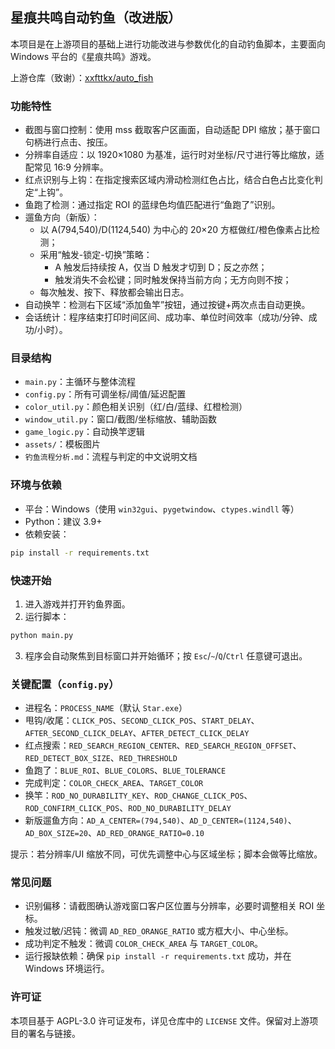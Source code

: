 ## 星痕共鸣自动钓鱼（改进版）

本项目是在上游项目的基础上进行功能改进与参数优化的自动钓鱼脚本，主要面向 Windows 平台的《星痕共鸣》游戏。

上游仓库（致谢）：[xxfttkx/auto_fish](https://github.com/xxfttkx/auto_fish)

### 功能特性
- 截图与窗口控制：使用 mss 截取客户区画面，自动适配 DPI 缩放；基于窗口句柄进行点击、按压。
- 分辨率自适应：以 1920×1080 为基准，运行时对坐标/尺寸进行等比缩放，适配常见 16:9 分辨率。
- 红点识别与上钩：在指定搜索区域内滑动检测红色占比，结合白色占比变化判定“上钩”。
- 鱼跑了检测：通过指定 ROI 的蓝绿色均值匹配进行“鱼跑了”识别。
- 遛鱼方向（新版）：
  - 以 A(794,540)/D(1124,540) 为中心的 20×20 方框做红/橙色像素占比检测；
  - 采用“触发-锁定-切换”策略：
    - A 触发后持续按 A，仅当 D 触发才切到 D；反之亦然；
    - 触发消失不会松键；同时触发保持当前方向；无方向则不按；
  - 每次触发、按下、释放都会输出日志。
- 自动换竿：检测右下区域“添加鱼竿”按钮，通过按键+两次点击自动更换。
- 会话统计：程序结束打印时间区间、成功率、单位时间效率（成功/分钟、成功/小时）。

### 目录结构
- `main.py`：主循环与整体流程
- `config.py`：所有可调坐标/阈值/延迟配置
- `color_util.py`：颜色相关识别（红/白/蓝绿、红橙检测）
- `window_util.py`：窗口/截图/坐标缩放、辅助函数
- `game_logic.py`：自动换竿逻辑
- `assets/`：模板图片
- `钓鱼流程分析.md`：流程与判定的中文说明文档

### 环境与依赖
- 平台：Windows（使用 `win32gui`、`pygetwindow`、`ctypes.windll` 等）
- Python：建议 3.9+
- 依赖安装：

```bash
pip install -r requirements.txt
```

### 快速开始
1. 进入游戏并打开钓鱼界面。
2. 运行脚本：

```bash
python main.py
```

3. 程序会自动聚焦到目标窗口并开始循环；按 `Esc`/`~`/`Q`/`Ctrl` 任意键可退出。

### 关键配置（`config.py`）
- 进程名：`PROCESS_NAME`（默认 `Star.exe`）
- 甩钩/收尾：`CLICK_POS`、`SECOND_CLICK_POS`、`START_DELAY`、`AFTER_SECOND_CLICK_DELAY`、`AFTER_DETECT_CLICK_DELAY`
- 红点搜索：`RED_SEARCH_REGION_CENTER`、`RED_SEARCH_REGION_OFFSET`、`RED_DETECT_BOX_SIZE`、`RED_THRESHOLD`
- 鱼跑了：`BLUE_ROI`、`BLUE_COLORS`、`BLUE_TOLERANCE`
- 完成判定：`COLOR_CHECK_AREA`、`TARGET_COLOR`
- 换竿：`ROD_NO_DURABILITY_KEY`、`ROD_CHANGE_CLICK_POS`、`ROD_CONFIRM_CLICK_POS`、`ROD_NO_DURABILITY_DELAY`
- 新版遛鱼方向：`AD_A_CENTER=(794,540)`、`AD_D_CENTER=(1124,540)`、`AD_BOX_SIZE=20`、`AD_RED_ORANGE_RATIO=0.10`

提示：若分辨率/UI 缩放不同，可优先调整中心与区域坐标；脚本会做等比缩放。

### 常见问题
- 识别偏移：请截图确认游戏窗口客户区位置与分辨率，必要时调整相关 ROI 坐标。
- 触发过敏/迟钝：微调 `AD_RED_ORANGE_RATIO` 或方框大小、中心坐标。
- 成功判定不触发：微调 `COLOR_CHECK_AREA` 与 `TARGET_COLOR`。
- 运行报缺依赖：确保 `pip install -r requirements.txt` 成功，并在 Windows 环境运行。

### 许可证
本项目基于 AGPL-3.0 许可证发布，详见仓库中的 `LICENSE` 文件。保留对上游项目的署名与链接。


